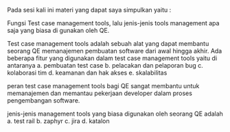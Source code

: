 Pada sesi kali ini materi yang dapat saya simpulkan yaitu : 

Fungsi Test case management tools, lalu jenis-jenis tools management apa saja yang biasa di gunakan oleh QE.

Test case management tools adalah sebuah alat yang dapat membantu seorang QE memanajemen pembuatan software dari awal hingga akhir. 
Ada beberapa fitur yang digunakan dalam test case management tools yaitu di antaranya 
a. pembuatan test case
b. pelacakan dan pelaporan bug
c. kolaborasi tim 
d. keamanan dan hak akses 
e. skalabilitas

peran test case management tools bagi QE sangat membantu untuk memanajemen dan memantau pekerjaan developer dalam proses pengembangan software.

jenis-jenis management tools yang biasa digunakan oleh seorang QE adalah 
a. test rail 
b. zaphyr 
c. jira 
d. katalon 
